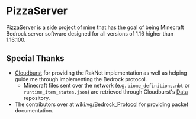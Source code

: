 # PizzaServer
PizzaServer is a side project of mine that has the goal of being Minecraft Bedrock server software designed for all versions of 1.16 higher than 1.16.100.

## Special Thanks
- [Cloudburst](https://github.com/CloudburstMC) for providing the RakNet implementation as well as helping guide me through implementing the Bedrock protocol.
  - Minecraft files sent over the network (e.g. `biome_definitions.nbt` or `runtime_item_states.json`) are retrieved through Cloudburst's [Data](https://github.com/CloudburstMC/Data) repository.
- The contributors over at [wiki.vg/Bedrock_Protocol](https://wiki.vg/Bedrock_Protocol) for providing packet documentation.